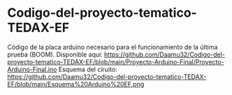 # Codigo-del-proyecto-tematico-TEDAX-EF
Código de la placa arduino necesario para el funcionamiento de la última prueba (BOOM).
Disponible aquí: https://github.com/Daamu32/Codigo-del-proyecto-tematico-TEDAX-EF/blob/main/Proyecto-Arduino-Final/Proyecto-Arduino-Final.ino 
Esquema del ciruito: https://github.com/Daamu32/Codigo-del-proyecto-tematico-TEDAX-EF/blob/main/Esquema%20Arduino%20EF.png
